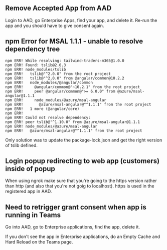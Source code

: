 ## Remove Accepted App from AAD

Login to AAD, go Enterprise Apps, find your app, and delete it. Re-run the app and you should have to give consent again.

## npm Error for MSAL 1.1.1 - unable to resolve dependency tree

```
npm ERR! While resolving: tailwind-traders-m365@1.0.0
npm ERR! Found: tslib@2.0.3
npm ERR! node_modules/tslib
npm ERR!   tslib@"^2.0.0" from the root project
npm ERR!   tslib@"^2.0.0" from @angular/common@10.2.2
npm ERR!   node_modules/@angular/common
npm ERR!     @angular/common@"~10.2.1" from the root project
npm ERR!     peer @angular/common@">= 6.0.0" from @azure/msal-angular@1.1.1
npm ERR!     node_modules/@azure/msal-angular
npm ERR!       @azure/msal-angular@"^1.1.1" from the root project
npm ERR!   1 more (@angular/core)
npm ERR! 
npm ERR! Could not resolve dependency:
npm ERR! peer tslib@"^1.10.0" from @azure/msal-angular@1.1.1
npm ERR! node_modules/@azure/msal-angular
npm ERR!   @azure/msal-angular@"^1.1.1" from the root project
```

Only solution was to update the package-lock.json and get the right version of tslib defined.

## Login popup redirecting to web app (customers) inside of popup

When using ngrok make sure that you're going to the https version rather than http (and also that you're not goig to localhost). https is used in the registered app in AAD.

## Need to retrigger grant consent when app is running in Teams

Go into AAD, go to Enterprise applications, find the app, delete it.

If you don't see the app in Enterprise applications, do an Empty Cache and Hard Reload on the Teams page.